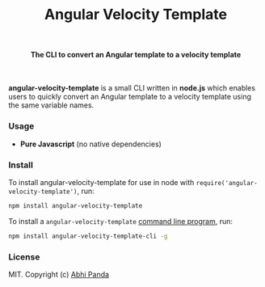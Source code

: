 <h1 align="center">
  <br>
  <!--<a href="https://webtorrent.io"><img src="https://webtorrent.io/img/WebTorrent.png" alt="WebTorrent" width="200"></a>-->
  <br>
  Angular Velocity Template
  <br>
  <br>
</h1>

<h4 align="center">The CLI to convert an Angular template to a velocity template</h4>

<p align="center">
</p>
<br>

**angular-velocity-template** is a small CLI written in **node.js** which enables users to quickly convert an Angular template to a velocity template using the same variable names.

### Usage


- **Pure Javascript** (no native dependencies)


### Install

To install angular-velocity-template for use in node with `require('angular-velocity-template')`, run:

```bash
npm install angular-velocity-template
```

To install a `angular-velocity-template`
[command line program](https://github.com/abhipanda/angular-velocity-template), run:

```bash
npm install angular-velocity-template-cli -g
```

### License

MIT. Copyright (c) [Abhi Panda](https://abhinandanpanda.com)